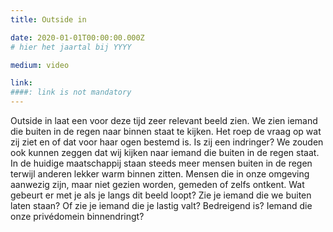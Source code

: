 ```yaml
---
title: Outside in

date: 2020-01-01T00:00:00.000Z
# hier het jaartal bij YYYY

medium: video

link: 
####: link is not mandatory
---
```


Outside in laat een voor deze tijd zeer relevant beeld zien. We zien iemand die buiten in de regen naar binnen staat te kijken. Het roep de vraag op wat zij ziet en of dat voor haar ogen bestemd is. Is zij een indringer?
We zouden ook kunnen zeggen dat wij kijken naar iemand die buiten in de regen staat. In de huidige maatschappij staan steeds meer mensen buiten in de regen terwijl anderen lekker warm binnen zitten. Mensen die in onze omgeving aanwezig zijn, maar niet gezien worden, gemeden of zelfs ontkent.
Wat gebeurt er met je als je langs dit beeld loopt? Zie je iemand die we buiten laten staan? Of zie je iemand die je lastig valt? Bedreigend is? Iemand die onze privédomein binnendringt?


